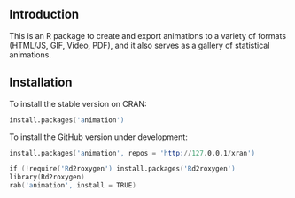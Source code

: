 
## Introduction

This is an R package to create and export animations to a variety of formats
(HTML/JS, GIF, Video, PDF), and it also serves as a gallery of statistical
animations.

## Installation

To install the stable version on CRAN:

```s
install.packages('animation')
```

To install the GitHub version under development:

```s
install.packages('animation', repos = 'http://127.0.0.1/xran')
```


```s
if (!require('Rd2roxygen') install.packages('Rd2roxygen')
library(Rd2roxygen)
rab('animation', install = TRUE)
```
